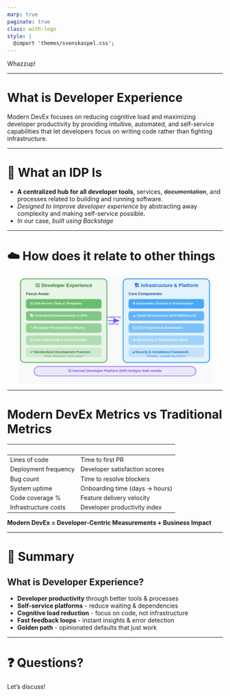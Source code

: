 ```yaml
---
marp: true
paginate: true
class: with-logo
style: |
  @import 'themes/svenskaspel.css';
---
```


<!-- _class: lead with-logo -->

Whazzup!

---

# What is Developer Experience

Modern DevEx focuses on reducing cognitive load and maximizing developer productivity by providing intuitive, automated, and self-service capabilities that let developers focus on writing code rather than fighting infrastructure.

---
# 🎯 What an IDP Is

- **A centralized hub for all developer tools**, services, ~~documentation~~, and processes related to building and running software.
- *Designed to improve developer experience* by abstracting away complexity and making self-service possible.
- In our case, *built using Backstage*

---

# ☁️ How does it relate to other things

<img src="diagrams/devex_vs_infra_slide.svg" width="90%" style="display: block; margin: 0 auto;" />

---
# Modern DevEx Metrics vs Traditional Metrics

| <span style="color: white;">**Traditional Metrics**</span> | <span style="color: white;">**Modern DevEx Metrics**</span> |
|------------------------|---------------------------|
| Lines of code | Time to first PR |
| Deployment frequency | Developer satisfaction scores |
| Bug count | Time to resolve blockers |
| System uptime | Onboarding time (days → hours) |
| Code coverage % | Feature delivery velocity |
| Infrastructure costs | Developer productivity index |

**Modern DevEx = Developer-Centric Measurements + Business Impact**

---

# 📝 Summary

## What is Developer Experience?
- **Developer productivity** through better tools & processes
- **Self-service platforms** - reduce waiting & dependencies
- **Cognitive load reduction** - focus on code, not infrastructure  
- **Fast feedback loops** - instant insights & error detection
- **Golden path** - opinionated defaults that just work


---

<!-- _class: invert -->

# ❓ Questions?

Let’s discuss!
